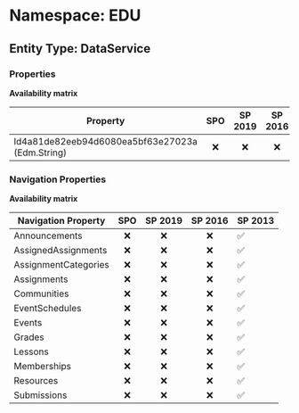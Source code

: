 # Namespace: EDU

## Entity Type: DataService

### Properties

**Availability matrix**

Property | SPO | SP 2019 | SP 2016 | SP 2013
----------|:---:|:-------:|:-------:|:-------
Id4a81de82eeb94d6080ea5bf63e27023a (Edm.String) | ❌ | ❌ | ❌ | ✅

### Navigation Properties

**Availability matrix**

Navigation Property | SPO | SP 2019 | SP 2016 | SP 2013
----------|:---:|:-------:|:-------:|:-------
Announcements | ❌ | ❌ | ❌ | ✅
AssignedAssignments | ❌ | ❌ | ❌ | ✅
AssignmentCategories | ❌ | ❌ | ❌ | ✅
Assignments | ❌ | ❌ | ❌ | ✅
Communities | ❌ | ❌ | ❌ | ✅
EventSchedules | ❌ | ❌ | ❌ | ✅
Events | ❌ | ❌ | ❌ | ✅
Grades | ❌ | ❌ | ❌ | ✅
Lessons | ❌ | ❌ | ❌ | ✅
Memberships | ❌ | ❌ | ❌ | ✅
Resources | ❌ | ❌ | ❌ | ✅
Submissions | ❌ | ❌ | ❌ | ✅